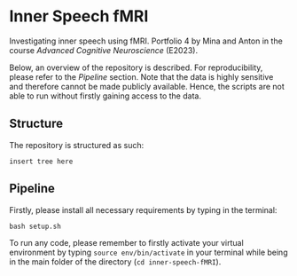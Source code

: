 # Inner Speech fMRI 
Investigating inner speech using fMRI. Portfolio 4 by Mina and Anton in the course  *Advanced Cognitive Neuroscience* (E2023). 

Below, an overview of the repository is described. For reproducibility, please refer to the *Pipeline* section. Note that the data is highly sensitive and therefore cannot be made publicly available. Hence, the scripts are not able to run without firstly gaining access to the data. 

## Structure
The repository is structured as such: 
```
insert tree here 
```

## Pipeline
Firstly, please install all necessary requirements by typing in the terminal: 
```
bash setup.sh 
```
To run any code, please remember to firstly activate your virtual environment by typing `source env/bin/activate` in your terminal while being in the main folder of the directory (`cd inner-speech-fMRI`).